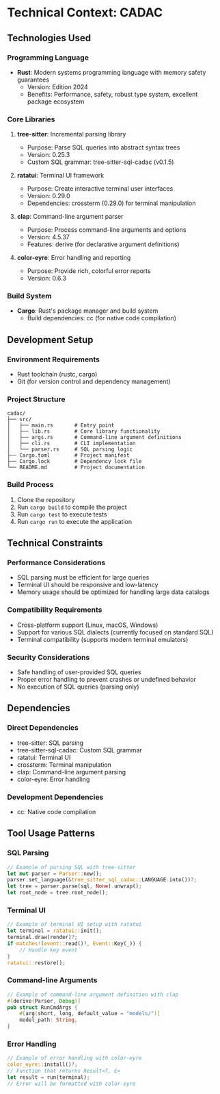 # Technical Context: CADAC

## Technologies Used

### Programming Language
- **Rust**: Modern systems programming language with memory safety guarantees
  - Version: Edition 2024
  - Benefits: Performance, safety, robust type system, excellent package ecosystem

### Core Libraries
1. **tree-sitter**: Incremental parsing library
   - Purpose: Parse SQL queries into abstract syntax trees
   - Version: 0.25.3
   - Custom SQL grammar: tree-sitter-sql-cadac (v0.1.5)

2. **ratatui**: Terminal UI framework
   - Purpose: Create interactive terminal user interfaces
   - Version: 0.29.0
   - Dependencies: crossterm (0.29.0) for terminal manipulation

3. **clap**: Command-line argument parser
   - Purpose: Process command-line arguments and options
   - Version: 4.5.37
   - Features: derive (for declarative argument definitions)

4. **color-eyre**: Error handling and reporting
   - Purpose: Provide rich, colorful error reports
   - Version: 0.6.3

### Build System
- **Cargo**: Rust's package manager and build system
  - Build dependencies: cc (for native code compilation)

## Development Setup

### Environment Requirements
- Rust toolchain (rustc, cargo)
- Git (for version control and dependency management)

### Project Structure
```
cadac/
├── src/
│   ├── main.rs       # Entry point
│   ├── lib.rs        # Core library functionality
│   ├── args.rs       # Command-line argument definitions
│   ├── cli.rs        # CLI implementation
│   └── parser.rs     # SQL parsing logic
├── Cargo.toml        # Project manifest
├── Cargo.lock        # Dependency lock file
└── README.md         # Project documentation
```

### Build Process
1. Clone the repository
2. Run `cargo build` to compile the project
3. Run `cargo test` to execute tests
4. Run `cargo run` to execute the application

## Technical Constraints

### Performance Considerations
- SQL parsing must be efficient for large queries
- Terminal UI should be responsive and low-latency
- Memory usage should be optimized for handling large data catalogs

### Compatibility Requirements
- Cross-platform support (Linux, macOS, Windows)
- Support for various SQL dialects (currently focused on standard SQL)
- Terminal compatibility (supports modern terminal emulators)

### Security Considerations
- Safe handling of user-provided SQL queries
- Proper error handling to prevent crashes or undefined behavior
- No execution of SQL queries (parsing only)

## Dependencies

### Direct Dependencies
- tree-sitter: SQL parsing
- tree-sitter-sql-cadac: Custom SQL grammar
- ratatui: Terminal UI
- crossterm: Terminal manipulation
- clap: Command-line argument parsing
- color-eyre: Error handling

### Development Dependencies
- cc: Native code compilation

## Tool Usage Patterns

### SQL Parsing
```rust
// Example of parsing SQL with tree-sitter
let mut parser = Parser::new();
parser.set_language(&tree_sitter_sql_cadac::LANGUAGE.into())?;
let tree = parser.parse(sql, None).unwrap();
let root_node = tree.root_node();
```

### Terminal UI
```rust
// Example of terminal UI setup with ratatui
let terminal = ratatui::init();
terminal.draw(render)?;
if matches!(event::read()?, Event::Key(_)) {
    // Handle key event
}
ratatui::restore();
```

### Command-line Arguments
```rust
// Example of command-line argument definition with clap
#[derive(Parser, Debug)]
pub struct RunCmdArgs {
    #[arg(short, long, default_value = "models/")]
    model_path: String,
}
```

### Error Handling
```rust
// Example of error handling with color-eyre
color_eyre::install()?;
// Function that returns Result<T, E>
let result = run(terminal);
// Error will be formatted with color-eyre
```
